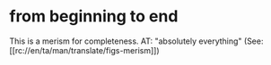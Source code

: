 # from beginning to end

This is a merism for completeness. AT: "absolutely everything" (See: [[rc://en/ta/man/translate/figs-merism]])

